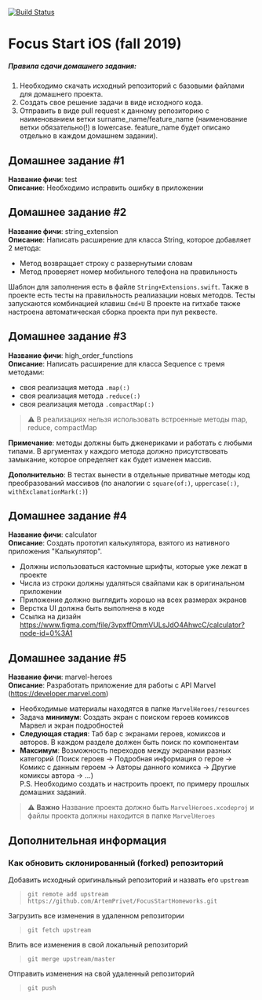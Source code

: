 [![Build Status](https://travis-ci.com/MisnikovRoman/FocusStartHomeworks.svg?branch=test%2FsetupCI)](https://travis-ci.com/MisnikovRoman/FocusStartHomeworks)
# Focus Start iOS (fall 2019)  

##### Правила сдачи домашнего задания:  

1. Необходимо скачать исходный репозиторий с базовыми файлами для домашнего проекта.
2. Создать свое решение задачи в виде исходного кода.
3. Отправить в виде pull request к данному репозиторию с наименованием ветки surname_name/feature_name (наименование ветки обязательно(!) в lowercase. feature_name будет описано отдельно в каждом домашнем задании).

## Домашнее задание #1  

**Название фичи**: test  
**Описание**: Необходимо исправить ошибку в приложении  

## Домашнее задание #2  

**Название фичи**: string_extension  
**Описание**: Написать расширение для класса String, которое добавляет 2 метода:  
* Метод возвращает строку с развернутыми словам
* Метод проверяет номер мобильного телефона на правильность

Шаблон для заполнения есть в файле `String+Extensions.swift`.
Также в проекте есть тесты на правильность реалиазации новых методов. Тесты запускаются комбинацией клавиш `Cmd+U`
В проекте на гитхабе также настроена автоматическая сборка проекта при пул реквесте.

## Домашнее задание #3  

**Название фичи**: high_order_funсtions  
**Описание**: Написать расширение для класса Sequence с тремя методами:    
* своя реализация метода `.map(:)`  
* своя реализация метода `.reduce(:)`  
* своя реализация метода `.compactMap(:)`  
> ⚠️ В реализациях нельзя использовать встроенные методы map, reduce, compactMap  

**Примечание**: методы должны быть дженериками и работать с любыми типами. В аргументах у каждого метода должно присутствовать замыкание, которое определяет как будет изменен массив.  

**Дополнительно**: В тестах вынести в отдельные приватные методы код преобразований массивов (по аналогии с `square(of:)`, `uppercase(:)`, `withExclamationMark(:)`)  

## Домашнее задание #4  

**Название фичи**: calculator  
**Описание**: Создать прототип калькулятора, взятого из нативного приложения "Калькулятор".  
* Должны использоваться кастомные шрифты, которые уже лежат в проекте  
* Числа из строки должны удаляться свайпами как в оригинальном приложении  
* Приложение должно выглядить хорошо на всех размерах экранов  
* Верстка UI должна быть выполнена в коде  
* Ссылка на дизайн https://www.figma.com/file/3vpxffOmmVULsJdO4AhwcC/calculator?node-id=0%3A1  

## Домашнее задание #5  

**Название фичи**: marvel-heroes  
**Описание**: Разработать приложение для работы с API Marvel (https://developer.marvel.com)  
* Необходимые материалы находятся в папке `MarvelHeroes/resources`  
* Задача **минимум**: Создать экран с поиском героев комиксов Марвел и экран подробностей  
* **Следующая стадия**: Таб бар с экранами героев, комиксов и авторов. В каждом разделе должен быть поиск по компонентам  
* **Максимум**: Возможность переходов между экранами разных категорий (Поиск героев -> Подробная информация о герое -> Комикс с данным героем -> Авторы данного комикса -> Другие комиксы автора -> ...)  
P.S. Необходимо создать и настроить проект, по примеру прошлых домашних заданий.  
> ⚠️ **Важно** Название проекта должно быть `MarvelHeroes.xcodeproj` и файлы проекта должны находится в папке `MarvelHeroes`  

## Дополнительная информация  
### Как обновить склонированный (forked) репозиторий  

Добавить исходный оригинальный репозиторий и назвать его `upstream`
> `git remote add upstream https://github.com/ArtemPrivet/FocusStartHomeworks.git`  

Загрузить все изменения в удаленном репозитории
> `git fetch upstream`  

Влить все изменения в свой локальный репозиторий
> `git merge upstream/master`  

Отправить изменения на свой удаленный репозиторий
> `git push`  
